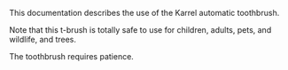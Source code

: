 This documentation describes the use of the Karrel automatic toothbrush.

Note that this t-brush is totally safe to use for children, adults, pets, and wildlife, and trees.

The toothbrush requires patience.